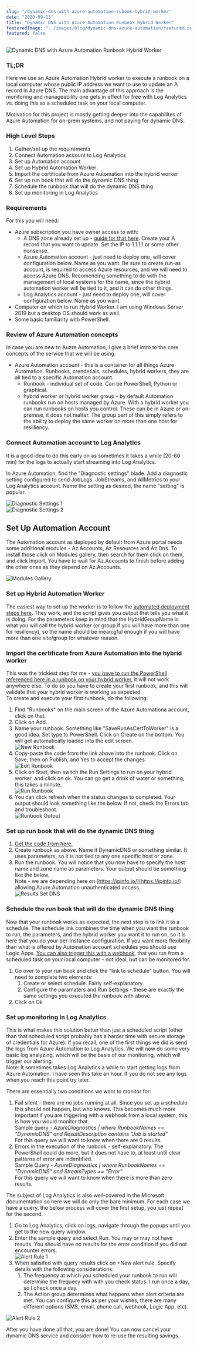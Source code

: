 ```yaml
---
slug: "/dynamic-dns-with-azure-automation-rubook-hybrid-worker"
date: "2020-09-13"
title: "Dynamic DNS with Azure Automation Runbook Hybrid Worker"
featuredImage: "../images/blog/dynamic-dns-azure-automation/featured.png"
featured: false
---
```


![Dynamic DNS with Azure Automation Runbook Hybrid Worker](../images/blog/dynamic-dns-azure-automation/featured.png)

### TL;DR

Here we use an Azure Automation Hybrid worker to execute a runbook on a local computer whose public IP address we want to use to update an A record in Azure DNS. The main advantage of this approach is the monitoring and manageability one gets in effect for free with Log Analytics vs. doing this as a scheduled task on your local computer.

Motivation for this project is mostly getting deeper into the capabilites of Azure Automation for on-prem systems, and not paying for dynamic DNS.

### High Level Steps

1. Gather/set up the requirements
2. Connect Automation account to Log Analytics
3. Set up Automation account
4. Set up Hybrid Automation Worker
5. Import the certificate from Azure Automation into the hybrid worker
6. Set up run book that will do the dynamic DNS thing
7. Schedule the runbook that will do the dynamic DNS thing
8. Set up monitoring in Log Analytics

### Requirements

For this you will need:

- Azure subscription you have owner access to with:
  - A DNS zone already set up - [guide for that here](https://docs.microsoft.com/en-us/azure/dns/dns-delegate-domain-azure-dns). Create your A record that you want to update. Set the IP to 1.1.1.1 or some other nonsense.
  - Azure Automation account - just need to deploy one, will cover configuration below. Name as you want. Be sure to create run-as account, is required to access Azure resources, and we will need to access Azure DNS. Recomending something to do with the management of local systems for the name, since the hybrid automation worker will be tied to it, and it can do other things.
  - Log Analytics account - just need to deploy one, will cover configuration below. Name as you want.
- Computer on which to run Hybrid Worker. I am using Windows Server 2019 but a desktop OS should work as well.
- Some basic familiarity with PowerShell.

### Review of Azure Automation concepts

In case you are new to Auzre Automation, I give a brief intro to the core concepts of the service that we will be using.

- Azure Automation account - this is a container for all things Azure Automation. Runbooks, crendetials, schedules, hybrid workers, they are all tied to a specific Automation account.
  - Runbook - individual set of code. Can be PowerShell, Python or graphical.
  - hybrid worker or hybrid worker group - by default Automation runbooks run on hosts managed by Azure. With a hybrid worker you can run runbooks on hosts you control. These can be in Azure or on-premise, it does not matter. The group part of this simply refers to the ability to deploy the same worker on more than one host for resilliency.

### Connect Automation account to Log Analytics

It is a good idea to do this early on as sometimes it takes a while (20-60 min) for the logs to actually start streaming into Log Analytics.

In Azure Automation, find the "Diagnostic settings" blade. Add a diagnostic setting configured to send JobLogs, JobStreams, and AllMetrics to your Log Analytics account. Name the setting as desired, the name "setting" is popular.

![Diagnostic Settings 1](../images/blog/dynamic-dns-azure-automation/diag1.png)  
![Diagnostic Settings 2](../images/blog/dynamic-dns-azure-automation/diag-2.png)

## Set Up Automation Account

The Automation account as deployed by default from Azure portal needs some additional modules - Az.Accounts, Az.Resources and Az.Dns. To install those click on Modules gallery, then search for them click on them, and click Import. You have to wait for Az.Accounts to finish before adding the other ones as they depend on Az.Accounts.

![Modules Gallery](../images/blog/dynamic-dns-azure-automation/modulesgallery.png)

### Set up Hybrid Automation Worker

The easiest way to set up the worker is to follow the [automated deployment steps here](https://docs.microsoft.com/en-us/azure/automation/automation-windows-hrw-install#automated-deployment). They work, and the script gives you output that tells you what it is doing. For the parameters keep in mind that the HybridGroupName is what you will call the hybrid worker (or group if you will have more than one for resillency), so the name should be meanigful enough if you will have more than one site/group for whatever reason.

### Import the certificate from Azure Automation into the hybrid worker

This was the trickiest step for me - [you have to run the PowerShell referenced here in a runbook on your hybrid worker](https://docs.microsoft.com/en-us/azure/automation/automation-hrw-run-runbooks#runas-script), it will not work anywhere else. To do so you have to create your first runbook, and this will validate that your hybrid worker is working as expected.  
To create and execute your first runbook, do the following:

1. Find "Runbooks" on the main screen of the Azure Automationa account, click on that.
2. Click on Add.
3. Name your runbook. Something like "SaveRunAsCertToWorker" is a good idea. Set type to PowerShell. Click on Create on the bottom. You will get automatically loaded into the edit screen.  
   ![New Runbook](../images/blog/dynamic-dns-azure-automation/new-runbook.png)
4. Copy-paste the code from the link above into the runbook. Click on Save, then on Publish, and Yes to accept the changes.  
   ![Edit Runbook](../images/blog/dynamic-dns-azure-automation/editrunbook.png)
5. Click on Start, then switch the Run Settings to run on your hybrid worker, and click on ok. You can go get a drink of water or something, this takes a minute.  
   ![Run Runbook](../images/blog/dynamic-dns-azure-automation/run-runbook.png)
6. You can click refresh when the status changes to completed. Your output should look something like the below. If not, check the Errors tab and troubleshoot.  
   ![Runbook Output](../images/blog/dynamic-dns-azure-automation/runbookoutput.png)

### Set up run book that will do the dynamic DNS thing

1. [Get the code from here.](https://github.com/KonTheCat/AzureAutomationStuff/blob/master/DynamicDNS.ps1)
2. Create runbook as above. Name it DynamicDNS or something similar. It uses parameters, so it is not tied to any one specific host or zone.
3. Run the runbook. You will notice that you now have to specify the host name and zone name as parameters. Your output should be something like the below.  
   Note - we are depending here on [https://ipinfo.io/](https://ipinfo.io/) allowing Azure Automation unauthenticated access.  
   ![Results Set DNS](../images/blog/dynamic-dns-azure-automation/resultssetdns.png)

### Schedule the run book that will do the dynamic DNS thing

Now that your runbook works as expected, the next step is to link it to a schedule. The schedule link combines the time when you want the runbook to run, the parameters, and the hybrid worker you want it to run on, so it is here that you do your per-instance configuration. If you want more flexibility than what is offered by Automation account schedules you should use Logic Apps. [You can also trigger this with a webhook](https://docs.microsoft.com/en-us/azure/automation/automation-webhooks), that you run from a scheduled task on your local computer - not ideal, but can be monitored for.

1. Go over to your run book and click the "link to schedule" button. You will need to complete two elements:
   1. Create or select schedule. Fairly self-explanatory.
   2. Configure the paramaters and Run Settings - these are exactly the same settings you executed the runbook with above.
2. Click on Ok

### Set up monitoring in Log Analytics

This is what makes this solution better than just a scheduled script (other than that scheduled script probably has a harder time with secure storage of credentials for Azure). If you recall, one of the first things we did is send the logs from Azure Automation to Log Analytics. We will now do some very basic log analyzing, which will be the basis of our monitoring, which will trigger our alerting.  
Note: It sometimes takes Log Analytics a while to start getting logs from Azure Automation. I have seen this take an hour. If you do not see any logs when you reach this point try later.

There are essentially two conditions we want to monitor for:

1. Fail silent - there are no jobs running at all. Since you set up a schedule this should not happen, but who knows. This becomes much more important if you are triggering with a webhook from a local system, this is how you would monitor that.  
   Sample query - _AzureDiagnostics | where RunbookNames == "DynamicDNS" and ResultDescription contains "Job is started"_  
   For this query we will want to know when there are 0 results.
2. Errors in the execution of the runbook - self-explanatory. The PowerShell could do more, but it does not have to, at least until clear patterns of error are indentified.  
   Sample Query - _AzureDiagnostics | where RunbookNames == "DynamicDNS" and StreamTypes == "Error"_  
   For this query we will want to know when there is more than zero results.

The subject of Log Analytics is also well-covered in the Microsoft documentation so here we will do only the bare minimum. For each case we have a query, the below process will cover the first setup, you just repeat for the second.

1. Go to Log Analytics, click on logs, navigate through the popups until you get to the new query window.
2. Enter the sample query and select Run. You may or may not have results. You should have no results for the error condition if you did not encounter errors.  
   ![Alert Rule 1](../images/blog/dynamic-dns-azure-automation/alert-rule-1.png)
3. When satisifed with query results click on +New alert rule. Specify details with the following considerations:
   1. The frequency at which you scheduled your runbook to run will determine the frequecy with with you check status. I run once a day, so I check once a day.
   2. The Action group determines what happens when alert criteria are met. You can configure this as per your wishes, there are many different options (SMS, email, phone call, webhook, Logic App, etc).

![Alert Rule 2](../images/blog/dynamic-dns-azure-automation/alert-rule-2.png)

After you have done all that, you are done! You can now cancel your dynamic DNS service and consider how to re-use the resulting savings.
